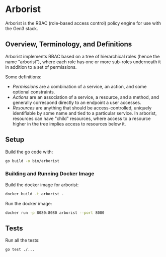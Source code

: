 # Arborist

Arborist is the RBAC (role-based access control) policy engine for use with the
Gen3 stack.

## Overview, Terminology, and Definitions

Arborist implements RBAC based on a tree of hierarchical roles (hence the name
"arborist"), where each role has one or more sub-roles underneath it in addition
to a set of permissions.

Some definitions:

- *Permissions* are a combination of a service, an action, and some optional
  constraints.
- *Actions* are an association of a service, a resource, and a method, and
  generally correspond directly to an endpoint a user accesses.
- *Resources* are anything that should be access-controlled, uniquely
  identifiable by some name and tied to a particular service. In arborist,
  resources can have "child" resources, where access to a resource higher in the
  tree implies access to resources below it.

## Setup

Build the go code with:
```bash
go build -o bin/arborist
```

### Building and Running Docker Image

Build the docker image for arborist:
```bash
docker build -t arborist .
```

Run the docker image:
```bash
docker run -p 8080:8080 arborist --port 8080
```

## Tests

Run all the tests:
```bash
go test ./...
```
